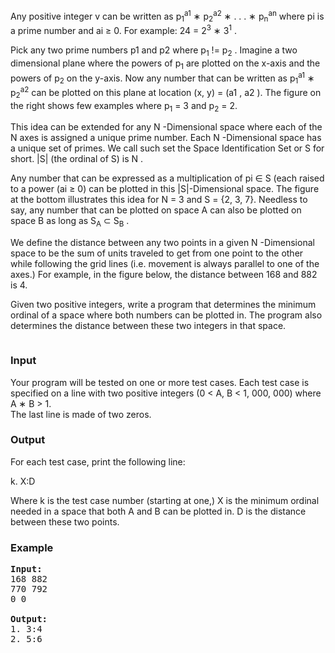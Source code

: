 <p>Any positive integer v can be written as p<sub>1</sub><sup>a1</sup> ∗ p<sub>2</sub><sup>a2</sup> ∗ . . . ∗ p<sub>n</sub><sup>an</sup> where pi is a prime number and ai ≥ 0. For example: 24 = 2<sup>3</sup> ∗ 3<sup>1</sup> .</p>
<p>Pick any two prime numbers p1 and p2 where p<sub>1</sub> != p<sub>2</sub> . Imagine a two dimensional plane where the powers of p<sub>1</sub> are plotted on the x-axis and the powers of p<sub>2</sub> on the y-axis. Now any number that can be written as p<sub>1</sub><sup>a1</sup> ∗ p<sub>2</sub><sup>a2</sup> can be plotted on this plane at location (x, y) = (a1 , a2 ). The figure on the right shows few examples where p<sub>1</sub> = 3 and p<sub>2</sub> = 2.</p>
<p>This idea can be extended for any N -Dimensional space where each of the N axes is assigned a unique prime number. Each N -Dimensional space has a unique set of primes. We call such set the Space Identification Set or S for short. |S| (the ordinal of S) is N .</p>
<p>Any number that can be expressed as a multiplication of pi ∈ S (each raised to a power (ai ≥ 0) can be plotted in this |S|-Dimensional space. The figure at the bottom illustrates this idea for N = 3 and S = {2, 3, 7}. Needless to say, any number that can be plotted on space A can also be plotted on space B as long as S<sub>A</sub> ⊂ S<sub>B</sub> .</p>
<p>We define the distance between any two points in a given N -Dimensional space to be the sum of units traveled to get from one point to the other while following the grid lines (i.e. movement is always parallel to one of the axes.) For example, in the figure below, the distance between 168 and 882 is 4.</p>
<p>Given two positive integers, write a program that determines the minimum ordinal of a space where both numbers can be plotted in. The program also determines the distance between these two integers in that space.</p>
<p><img src="./21376/file/BRhpscmP.png" alt=""><img src="./21376/file/kwCVVtyH.png" alt=""></p>
<h3>Input</h3>
<p>Your program will be tested on one or more test cases. Each test case is specified on a line with two positive integers (0 &lt; A, B &lt; 1, 000, 000) where A ∗ B &gt; 1.<br>The last line is made of two zeros.</p>
<h3>Output</h3>
<p>For each test case, print the following line:</p>
<p>k. X:D</p>
<p>Where k is the test case number (starting at one,) X is the minimum ordinal needed in a space that both A and B can be plotted in. D is the distance between these two points.</p>
<h3>Example</h3>
<pre><strong>Input:</strong><br>168 882<br>770 792<br>0 0<br><br><strong>Output:</strong><br>1. 3:4<br>2. 5:6</pre>